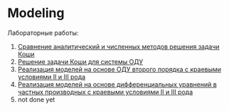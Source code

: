 # Modeling

Лабораторные работы:
1. [Сравнение аналитический и численных методов решения задачи Коши](lab1)
2. [Решение задачи Коши для системы ОДУ](lab2)
3. [Реализация моделей на основе ОДУ второго порядка с краевыми условиями II и III рода](lab3)
4. [Реализация моделей на основе дифференциальных уравнений в частных производных с краевыми условиями II и III рода](lab4)
5. not done yet
